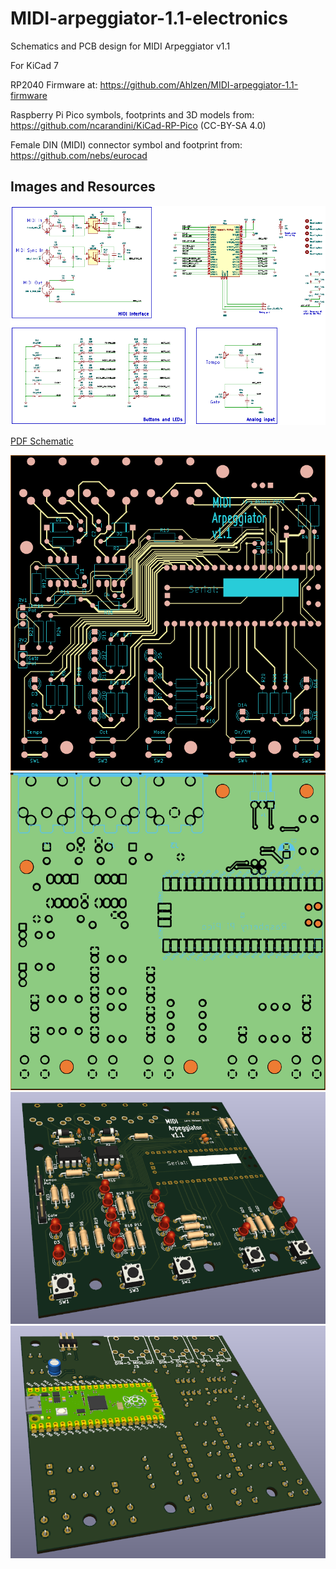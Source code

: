 # MIDI-arpeggiator-1.1-electronics
Schematics and PCB design for MIDI Arpeggiator v1.1

For KiCad 7

RP2040 Firmware at:
https://github.com/Ahlzen/MIDI-arpeggiator-1.1-firmware

Raspberry Pi Pico symbols, footprints and 3D models from:
https://github.com/ncarandini/KiCad-RP-Pico
(CC-BY-SA 4.0)

Female DIN (MIDI) connector symbol and footprint from:
https://github.com/nebs/eurocad

## Images and Resources

![Schematic](Images/ArpeggiatorV1.1-schematic-preview.png)

[PDF Schematic](Images/ArpeggiatorV1.1.pdf)

![PCB Front](Images/ArpeggiatorV1.1-front.png)
![PCB Back](Images/ArpeggiatorV1.1-back.png)
![PCB Front (3D view)](Images/ArpeggiatorV1.1-3d-front.png)
![PCB Back (3D view)](Images/ArpeggiatorV1.1-3d-back.png)
